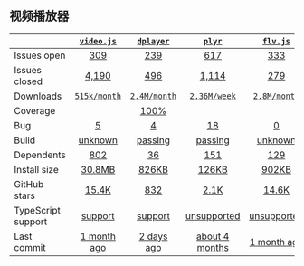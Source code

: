 ## 视频播放器
|   | [`video.js`][b0] | [`dplayer`][r0] | [`plyr`][n0] | [`flv.js`][k0] | [`hls.js`][a0] |
|---|:---:|:---:|:----:|:----:|:----:|
| Issues open           | [309][IO1] | [239][IO2] | [617][IO3] | [333][IO4] | [97][IO5] |
| Issues closed         | [4,190][IC1] | [496][IC2] | [1,114][IC3] | [279][IC4] | [1967][IC5] |
| Downloads             | [`515k/month`][DL1] | [`2.4M/month`][DL2] | [`2.36M/week`][DL3] | [`2.8M/month`][DL4] | [`23.19K/week`][DL5] |
| Coverage              |  | [100%][cover2] |  |  |  |
| Bug              | [5][bug1] | [4][bug2] | [18][bug3] | [0][bug4] | [10][bug5] |
| Build                 | [unknown][bd1] | [passing][bd2] | [passing][bd3] | [unknown][bd4] | [passing][bd5] |
| Dependents            | [802][dep1] | [36][dep2] | [151][dep3] | [129][dep4] | [381][dep5] |
| Install size          | [30.8MB][IS1] | [826KB][IS2] | [126KB][IS3] | [902KB][IS4] | [38.4MB][IS5] |
| GitHub stars          | [15.4K][stars1] | [832][stars2] | [2.1K][stars3] | [14.6K][stars4] | [1.5K][stars5] |
| TypeScript support    | [support][TS1] | [support][TS2] | [unsupported][TS3] | [unsupported][TS4] | [support][TS5] |
| Last commit           | [1 month ago][commits1] | [2 days ago][commits2] | [about 4 months][commits3] | [1 month ago][commits4] | [about 5 hourss][commits5] |

[b0]: https://github.com/videojs/video.js
[r0]: https://github.com/DIYgod/DPlayer
[n0]: https://github.com/sampotts/plyr
[k0]: https://github.com/Bilibili/flv.js
[a0]: https://github.com/video-dev/hls.js

[IO1]: https://github.com/videojs/video.js/issues
[IO2]: https://github.com/DIYgod/DPlayer/issues
[IO3]: https://github.com/sampotts/plyr/issues
[IO4]: https://github.com/bilibili/flv.js/issues
[IO5]: https://github.com/video-dev/hls.js/issues
[IC1]: https://github.com/videojs/video.js/issues
[IC2]: https://github.com/DIYgod/DPlayer/issues
[IC3]: https://github.com/sampotts/plyr/issues
[IC4]: https://github.com/bilibili/flv.js/issues
[IC5]: https://github.com/video-dev/hls.js/issues

[DL1]: https://www.npmjs.com/package/handsontable
[DL2]: https://www.npmjs.com/package/rc-table
[DL3]: https://www.npmjs.com/package/cli-table
[DL4]: https://www.npmjs.com/package/react-table
[DL5]: https://www.npmjs.com/package/@ant-design/pro-table

[cover2]: https://codecov.io/gh/react-component/table/branch/master

[bd1]: https://travis-ci.org/github/videojs/video.js
[bd2]: https://travis-ci.org/github/DIYgod/DPlayer
[bd3]: https://travis-ci.org/github/sampotts/plyr
[bd4]: https://travis-ci.org/github/bilibili/flv.js
[bd5]: https://travis-ci.org/github/video-dev/hls.js

[bug1]: https://github.com/videojs/video.js/issues?q=is%3Aopen+is%3Aissue+label%3Abug
[bug2]: https://github.com/DIYgod/DPlayer/issues?q=is%3Aopen+is%3Aissue+label%3Abug
[bug3]: https://github.com/sampotts/plyr/issues?q=is%3Aopen+is%3Aissue+label%3ABug
[bug4]: https://github.com/bilibili/flv.js/issues?q=is%3Aopen+is%3Aissue+label%3Abug
[bug5]: https://github.com/video-dev/hls.js/issues?q=is%3Aopen+is%3Aissue+label%3ABug

[dep1]: https://www.npmjs.com/package/video.js
[dep2]: https://www.npmjs.com/package/dplayer
[dep3]: https://www.npmjs.com/package/plyr
[dep4]: https://www.npmjs.com/package/flv.js
[dep5]: https://www.npmjs.com/package/hls.js

[IS1]: https://packagephobia.com/result?p=video.js
[IS2]: https://packagephobia.com/result?p=rc-table
[IS3]: https://packagephobia.com/result?p=cli-table
[IS4]: https://packagephobia.com/result?p=react-table
[IS5]: https://packagephobia.com/result?p=@ant-design/pro-table

[stars1]: https://github.com/handsontable/handsontable/stargazers
[stars2]: https://github.com/react-component/table/stargazers
[stars3]: https://github.com/Automattic/cli-table/stargazers
[stars4]: https://github.com/tannerlinsley/react-table/stargazers
[stars5]: https://github.com/ant-design/pro-components/stargazers

[TS1]: https://github.com/handsontable/handsontable/search?l=typescript
[TS2]: https://github.com/react-component/table/search?l=typescript
[TS3]: https://github.com/Automattic/cli-table/search?l=JavaScript
[TS4]: https://github.com/tannerlinsley/react-table/search?l=javascript
[TS5]: https://github.com/ant-design/pro-components/search?l=typescript

[commits1]: https://github.com/handsontable/handsontable/commits
[commits2]: https://github.com/react-component/table/commits
[commits3]: https://github.com/Automattic/cli-table/commits
[commits4]: https://github.com/tannerlinsley/react-table/commits
[commits5]: https://github.com/ant-design/pro-components/commits





